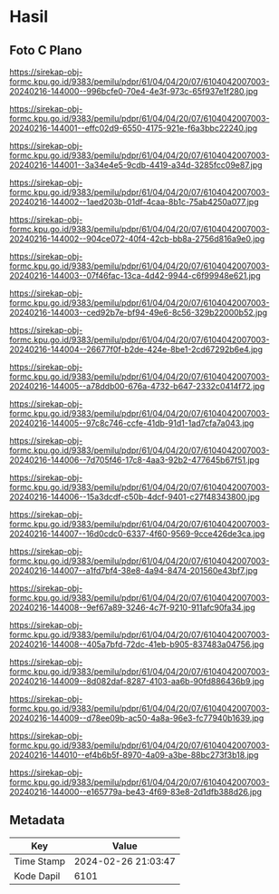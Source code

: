 # Hasil

## Foto C Plano

https://sirekap-obj-formc.kpu.go.id/9383/pemilu/pdpr/61/04/04/20/07/6104042007003-20240216-144000--996bcfe0-70e4-4e3f-973c-65f937e1f280.jpg

https://sirekap-obj-formc.kpu.go.id/9383/pemilu/pdpr/61/04/04/20/07/6104042007003-20240216-144001--effc02d9-6550-4175-921e-f6a3bbc22240.jpg

https://sirekap-obj-formc.kpu.go.id/9383/pemilu/pdpr/61/04/04/20/07/6104042007003-20240216-144001--3a34e4e5-9cdb-4419-a34d-3285fcc09e87.jpg

https://sirekap-obj-formc.kpu.go.id/9383/pemilu/pdpr/61/04/04/20/07/6104042007003-20240216-144002--1aed203b-01df-4caa-8b1c-75ab4250a077.jpg

https://sirekap-obj-formc.kpu.go.id/9383/pemilu/pdpr/61/04/04/20/07/6104042007003-20240216-144002--904ce072-40f4-42cb-bb8a-2756d816a9e0.jpg

https://sirekap-obj-formc.kpu.go.id/9383/pemilu/pdpr/61/04/04/20/07/6104042007003-20240216-144003--07f46fac-13ca-4d42-9944-c6f99948e621.jpg

https://sirekap-obj-formc.kpu.go.id/9383/pemilu/pdpr/61/04/04/20/07/6104042007003-20240216-144003--ced92b7e-bf94-49e6-8c56-329b22000b52.jpg

https://sirekap-obj-formc.kpu.go.id/9383/pemilu/pdpr/61/04/04/20/07/6104042007003-20240216-144004--26677f0f-b2de-424e-8be1-2cd67292b6e4.jpg

https://sirekap-obj-formc.kpu.go.id/9383/pemilu/pdpr/61/04/04/20/07/6104042007003-20240216-144005--a78ddb00-676a-4732-b647-2332c0414f72.jpg

https://sirekap-obj-formc.kpu.go.id/9383/pemilu/pdpr/61/04/04/20/07/6104042007003-20240216-144005--97c8c746-ccfe-41db-91d1-1ad7cfa7a043.jpg

https://sirekap-obj-formc.kpu.go.id/9383/pemilu/pdpr/61/04/04/20/07/6104042007003-20240216-144006--7d705f46-17c8-4aa3-92b2-477645b67f51.jpg

https://sirekap-obj-formc.kpu.go.id/9383/pemilu/pdpr/61/04/04/20/07/6104042007003-20240216-144006--15a3dcdf-c50b-4dcf-9401-c27f48343800.jpg

https://sirekap-obj-formc.kpu.go.id/9383/pemilu/pdpr/61/04/04/20/07/6104042007003-20240216-144007--16d0cdc0-6337-4f60-9569-9cce426de3ca.jpg

https://sirekap-obj-formc.kpu.go.id/9383/pemilu/pdpr/61/04/04/20/07/6104042007003-20240216-144007--a1fd7bf4-38e8-4a94-8474-201560e43bf7.jpg

https://sirekap-obj-formc.kpu.go.id/9383/pemilu/pdpr/61/04/04/20/07/6104042007003-20240216-144008--9ef67a89-3246-4c7f-9210-911afc90fa34.jpg

https://sirekap-obj-formc.kpu.go.id/9383/pemilu/pdpr/61/04/04/20/07/6104042007003-20240216-144008--405a7bfd-72dc-41eb-b905-837483a04756.jpg

https://sirekap-obj-formc.kpu.go.id/9383/pemilu/pdpr/61/04/04/20/07/6104042007003-20240216-144009--8d082daf-8287-4103-aa6b-90fd886436b9.jpg

https://sirekap-obj-formc.kpu.go.id/9383/pemilu/pdpr/61/04/04/20/07/6104042007003-20240216-144009--d78ee09b-ac50-4a8a-96e3-fc77940b1639.jpg

https://sirekap-obj-formc.kpu.go.id/9383/pemilu/pdpr/61/04/04/20/07/6104042007003-20240216-144010--ef4b6b5f-8970-4a09-a3be-88bc273f3b18.jpg

https://sirekap-obj-formc.kpu.go.id/9383/pemilu/pdpr/61/04/04/20/07/6104042007003-20240216-144000--e165779a-be43-4f69-83e8-2d1dfb388d26.jpg


## Metadata

| Key        | Value               |
| ---------- | ------------------- |
| Time Stamp | 2024-02-26 21:03:47 |
| Kode Dapil | 6101                |



